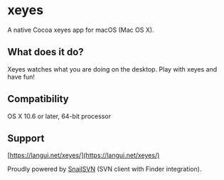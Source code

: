 # xeyes
A native Cocoa xeyes app for macOS (Mac OS X).

## What does it do?
Xeyes watches what you are doing on the desktop.
Play with xeyes and have fun!

## Compatibility
OS X 10.6 or later, 64-bit processor

## Support
[https://langui.net/xeyes/](https://langui.net/xeyes/)

Proudly powered by [SnailSVN](https://itunes.apple.com/app/snailsvn/id847259925?mt=12 "TortoiseSVN-like SVN client for macOS") \(SVN client with Finder integration\).

